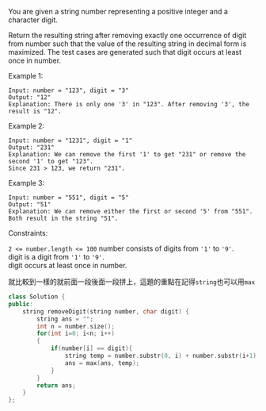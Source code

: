 You are given a string number representing a positive integer and a character digit.

Return the resulting string after removing exactly one occurrence of digit from number such that the value of the resulting string in decimal form is maximized. The test cases are generated such that digit occurs at least once in number.

 

Example 1:
```
Input: number = "123", digit = "3"
Output: "12"
Explanation: There is only one '3' in "123". After removing '3', the result is "12".
```
Example 2:
```
Input: number = "1231", digit = "1"
Output: "231"
Explanation: We can remove the first '1' to get "231" or remove the second '1' to get "123".
Since 231 > 123, we return "231".
```
Example 3:
```
Input: number = "551", digit = "5"
Output: "51"
Explanation: We can remove either the first or second '5' from "551".
Both result in the string "51".
 ```

Constraints:  

``2 <= number.length <= 100``
number consists of digits from ``'1'`` to ``'9'``.  
digit is a digit from ``'1'`` to ``'9'``.  
digit occurs at least once in number.  
  
就比較到一樣的就前面一段後面一段拼上，這題的重點在記得``string``也可以用``max``
```c++
class Solution {
public:
    string removeDigit(string number, char digit) {
        string ans = "";
        int n = number.size();
        for(int i=0; i<n; i++)
        {
            if(number[i] == digit){
                string temp = number.substr(0, i) + number.substr(i+1);
                ans = max(ans, temp);
            }
        }
        return ans;
    }
};
```

